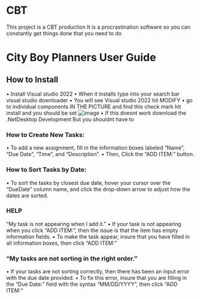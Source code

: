 # CBT
This project is a CBT production 
It is a procrastination software so you can constantly get things done that you need to do

# City Boy Planners User Guide

## How to Install
• Install Visual studio 2022
• When it installs type into your search bar visual studio downloader
• You will see Visual studio 2022 hit MODIFY
• go to individual components IN THE PICTURE and find this check mark hit install and you should be set 
![image](https://github.com/Hubiejr/CBT/assets/59489351/ccfa8287-bd94-45cb-9f36-6fa7648419e2)
• If this doesnt work download the .NetDesktop Development But you shouldnt have to 

  ### How to Create New Tasks:
 •	To add a new assignment, fill in the information boxes labeled “Name”, “Due Date”, “Time”, and “Description”.
 •	Then, Click the “ADD ITEM:” button.


### How to Sort Tasks by Date:

 •	To sort the tasks by closest due date, hover your cursor over the “DueDate” column name, and click the drop-down arrow to adjust how the dates are sorted.



### HELP

 “My task is not appearing when I add it.”
 •	If your task is not appearing when you click “ADD ITEM:”, then the issue is that the item has empty information fields.
 •	To make the task appear, insure that you have filled in all information boxes, then click “ADD ITEM:”


### “My tasks are not sorting in the right order.”
 •	If your tasks are not sorting correctly, then there has been an input error with the due date provided.
 •	To fix this error, insure that you are filling in the “Due Date:” field with the syntax “MM/DD/YYYY”, then click “ADD ITEM:” 
